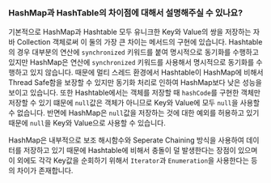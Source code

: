 ### HashMap과 HashTable의 차이점에 대해서 설명해주실 수 있나요?

기본적으로 HashMap과 Hashtable 모두 유니크한 Key와 Value의 쌍을 저장하는 자바 Collection 객체로써 이 둘의 가장 큰 차이는 메서드의 구현에 있습니다.
Hashtable의 경우 대부분의 연산에 `synchronized` 키워드를 붙여 명시적으로 동기화를 수행하고 있지만 HashMap은 연산에 `synchronized` 키워드를 사용해서 명시적으로 동기화를 수행하고 있지 않습니다.
때문에 멀티 스레드 환경에서 Hashtable이 HashMap에 비해서 Thread Safe함을 보장할 수 있지만 동기화 처리로 인하여 HashMap보다 낮은 성능을 보이고 있습니다.
또한 Hashtable에서는 객체를 저장할 때 `hashCode`를 구현한 객체만 저장할 수 있기 떄문에 `null`값은 객체가 아니므로 Key와 Value에 모두 `null`을 사용할 수 없습니다. 반면에 HashMap은 `null`값을
저장하는 것에 대한 예외를 허용하고 있기때문에 `null`을 Key와 Value으로 사용할 수 있습니다.

HashMap은 내부적으로 보조 해시함수와 Seperate Chaining 방식을 사용하여 데이터를 저장하고 있기 때문에 Hashtable에 비해서 충돌이 덜 발생한다는 장점이 있으며 이 외에도 각각 Key값을 순회하기 위해서 `Iterator`과 
`Enumeration`을 사용한다는 등의 차이가 존재합니다. 


